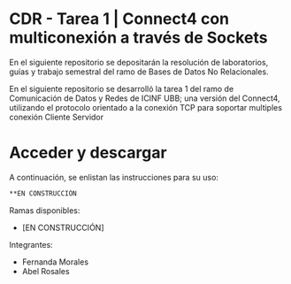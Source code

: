 # CDR - Tarea 1 | Connect4 con multiconexión a través de Sockets

En el siguiente repositorio se depositarán la resolución de laboratorios, guías y trabajo semestral del ramo de Bases de Datos No Relacionales.

En el siguiente repositorio se desarrolló la tarea 1 del ramo de Comunicación de Datos y Redes de ICINF UBB; una versión del Connect4, utilizando el protocolo orientado a la conexión TCP para soportar multiples conexión Cliente Servidor

# Acceder y descargar

A continuación, se enlistan las instrucciones para su uso:

```bash
**EN CONSTRUCCIÓN
```

Ramas disponibles:
- [EN CONSTRUCCIÓN]

Integrantes:
- Fernanda Morales
- Abel Rosales